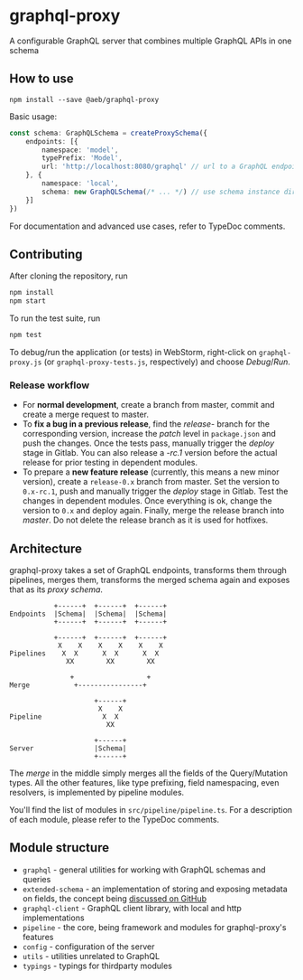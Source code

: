 # graphql-proxy

A configurable GraphQL server that combines multiple GraphQL APIs in one schema

## How to use

`npm install --save @aeb/graphql-proxy`

Basic usage:

```typescript
const schema: GraphQLSchema = createProxySchema({
    endpoints: [{
        namespace: 'model',
        typePrefix: 'Model',
        url: 'http://localhost:8080/graphql' // url to a GraphQL endpoint
    }, {
        namespace: 'local',
        schema: new GraphQLSchema(/* ... */) // use schema instance directly
    }]
})
```

For documentation and advanced use cases, refer to TypeDoc comments.

## Contributing

After cloning the repository, run

```bash
npm install
npm start
```

To run the test suite, run

```bash
npm test
```

To debug/run the application (or tests) in WebStorm, right-click on `graphql-proxy.js` (or `graphql-proxy-tests.js`, respectively) and choose *Debug*/*Run*.

### Release workflow

* For **normal development**, create a branch from master, commit and create a merge request to master. 
* To **fix a bug in a previous release**, find the *release-* branch for the corresponding version, increase the *patch* level in `package.json` and push the changes. Once the tests pass, manually trigger the *deploy* stage in Gitlab. You can also release a *-rc.1* version before the actual release for prior testing in dependent modules.
* To prepare a **new feature release** (currently, this means a new minor version), create a `release-0.x` branch from master. Set the version to `0.x-rc.1`, push and manually trigger the *deploy* stage in Gitlab. Test the changes in dependent modules. Once everything is ok, change the version to `0.x` and deploy again. Finally, merge the release branch into *master*. Do not delete the release branch as it is used for hotfixes.

## Architecture

graphql-proxy takes a set of GraphQL endpoints, transforms them through pipelines, merges them, transforms the merged schema again and exposes that as its *proxy schema*.

```
           +------+  +------+  +------+
Endpoints  |Schema|  |Schema|  |Schema|
           +------+  +------+  +------+

           +------+  +------+  +------+
            X    X    X    X    X    X
Pipelines    X  X      X  X      X  X
              XX        XX        XX

               +                  +
Merge           +----------------+

                     +------+
                      X    X
Pipeline               X  X
                        XX

                     +------+
Server               |Schema|
                     +------+

```

The *merge* in the middle simply merges all the fields of the Query/Mutation types. All the other features, like type prefixing, field namespacing, even resolvers, is implemented by pipeline modules.

You'll find the list of modules in `src/pipeline/pipeline.ts`. For a description of each module, please refer to the TypeDoc comments.

## Module structure

* `graphql` - general utilities for working with GraphQL schemas and queries
* `extended-schema` - an implementation of storing and exposing metadata on fields, the concept being [discussed on GitHub](https://github.com/facebook/graphql/issues/300)
* `graphql-client` - GraphQL client library, with local and http implementations
* `pipeline` - the core, being framework and modules for graphql-proxy's features
* `config` - configuration of the server
* `utils` - utilities unrelated to GraphQL
* `typings` - typings for thirdparty modules
